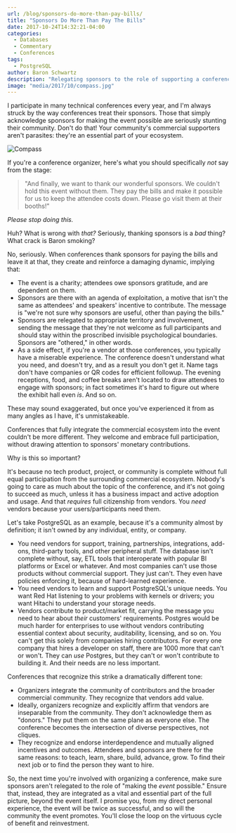 ```yaml
---
url: /blog/sponsors-do-more-than-pay-bills/
title: "Sponsors Do More Than Pay The Bills"
date: 2017-10-24T14:32:21-04:00
categories:
  - Databases
  - Commentary
  - Conferences
tags:
  - PostgreSQL
author: Baron Schwartz
description: "Relegating sponsors to the role of supporting a conference is a tragic missed opportunity."
image: "media/2017/10/compass.jpg"
---
```


I participate in many technical conferences every year, and I'm always struck by
the way conferences treat their sponsors. Those that simply acknowledge sponsors
for making the event possible are seriously stunting their community. Don't do
that!  Your community's commercial supporters aren't parasites: they're an
essential part of your ecosystem.

![Compass](/media/2017/10/compass.jpg)

<!--more-->

If you're a conference organizer, here's what you should specifically *not* say
from the stage:

> "And finally, we want to thank our wonderful sponsors. We couldn't hold this
> event without them. They pay the bills and make it possible for us to keep the
> attendee costs down. Please go visit them at their booths!"

*Please stop doing this.*

Huh? What is wrong with *that?* Seriously, thanking sponsors is a *bad* thing?
What crack is Baron smoking?

No, seriously. When conferences thank sponsors for paying the bills and leave it
at that, they create and reinforce a damaging dynamic, implying that:

- The event is a charity; attendees owe sponsors gratitude, and are dependent on
  them.
- Sponsors are there with an agenda of exploitation, a motive that isn't the
  same as attendees' and speakers' incentive to contribute. The message is
  "we're not sure why sponsors are useful, other than paying the bills."
- Sponsors are relegated to appropriate territory and involvement, sending the
  message that they're not welcome as full participants and should stay within
  the proscribed invisible psychological boundaries. Sponsors are "othered," in
  other words.
- As a side effect, if you're a vendor at those conferences, you typically have
  a miserable experience. The conference doesn't understand what you need, and
  doesn't try, and as a result you don't get it. Name tags don't have companies
  or QR codes for efficient followup. The evening receptions, food, and coffee
  breaks aren't located to draw attendees to engage with sponsors; in fact
  sometimes it's hard to figure out where the exhibit hall even *is*. And so on.

These may sound exaggerated, but once you've experienced it from as many
angles as I have, it's unmistakeable.

Conferences that fully integrate the commercial ecosystem into the event 
couldn't be more different. They welcome and embrace full
participation, without drawing attention to sponsors' monetary contributions.

Why is this so important?

It's because no tech product, project, or community is
complete without full equal participation from the surrounding commercial
ecosystem. Nobody's going to care as much about the topic of the conference, and it's
not going to succeed as much, unless it has a business impact and active adoption and
usage. And that *requires* full citizenship from vendors.  You *need* vendors
because your users/participants need them.

Let's take PostgreSQL as an example, because it's a community almost by
definition; it isn't owned by any individual, entity, or company.

- You need vendors for support, training, partnerships, integrations, add-ons,
  third-party tools, and other peripheral stuff. The database isn't complete
  without, say, ETL tools that interoperate with popular BI platforms or Excel
  or whatever. And most companies can't use those products without commercial
  support. They just can't. They even have policies enforcing it, because of
  hard-learned experience.
- You need vendors to learn and support PostgreSQL's unique needs. You want Red
  Hat listening to your problems with kernels or drivers; you want Hitachi to
  understand your storage needs.
- Vendors contribute to product/market fit, carrying the message you need to
  hear about *their* customers' requirements. Postgres would be much harder for
  enterprises to use without vendors contributing essential context about
  security, auditability, licensing, and so on.  You can't get this solely from
  companies hiring contributors. For every one company that hires a developer on
  staff, there are 1000 more that can't or won't. They can *use* Postgres, but
  they can't or won't contribute to building it. And their needs are no less
  important.

Conferences that recognize this strike a dramatically different tone:

- Organizers integrate the community of contributors and the broader commercial
  community. They recognize that vendors add value.
- Ideally, organizers recognize and explicitly affirm that vendors are
  inseparable from the community. They don't acknowledge them as "donors." They
  put them on the same plane as everyone else. The conference becomes the
  intersection of diverse perspectives, not cliques.
- They recognize and endorse interdependence and mutually aligned incentives and
  outcomes. Attendees and sponsors are there for the same reasons: to teach,
  learn, share, build, advance, grow. To find their next job or to find the
  person they want to hire.

So, the next time you're involved with organizing a conference, make sure
sponsors aren't relegated to the role of "making the *event* possible." Ensure
that, instead, they are integrated as a vital and essential part of the full
picture, beyond the event itself. I promise you, from my direct personal
experience, the event will be twice as successful, and so will the community the
event promotes. You'll close the loop on the virtuous cycle of benefit and
reinvestment.


